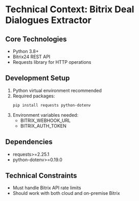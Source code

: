 # Technical Context: Bitrix Deal Dialogues Extractor

## Core Technologies
- Python 3.8+
- Bitrix24 REST API
- Requests library for HTTP operations

## Development Setup
1. Python virtual environment recommended
2. Required packages:
   ```bash
   pip install requests python-dotenv
   ```
3. Environment variables needed:
   - BITRIX_WEBHOOK_URL
   - BITRIX_AUTH_TOKEN

## Dependencies
- requests>=2.25.1
- python-dotenv>=0.19.0

## Technical Constraints
- Must handle Bitrix API rate limits
- Should work with both cloud and on-premise Bitrix
